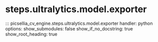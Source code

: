 # steps.ultralytics.model.exporter

::: picsellia_cv_engine.steps.ultralytics.model.exporter
    handler: python
    options:
        show_submodules: false
        show_if_no_docstring: true
        show_root_heading: true
